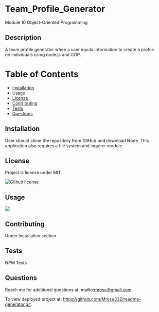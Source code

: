 # Team_Profile_Generator
Module 10 Object-Oriented Programming

## Description
A team profile generator when a user inputs information to create a profile on individuals using node.js and OOP.

# Table of Contents

 * [Installation](#installation)
 * [Usage](#usage)
 * [License](#license)
 * [Contributing](#contributing)
 * [Tests](#tests)
 * [Questions](#questions)
    

## Installation
User should clone the repository from GitHub and download Node. This application also requires a file system and inquirer module.

## License
Project is license under MIT

![Github license](http://img.shields.io/badge/license-MIT-blue.svg)

## Usage 

<img src="utils/images/screen_record.gif">

## Contributing 

Under Installation section

## Tests

NPM Tests

## Questions

Reach me for additional questions at: mailto:mrose@gmail.com.


To view deployed project at: https://github.com/Mrose332/readme-generator.git.